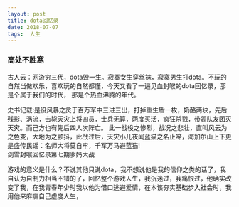 ```yaml
---
layout: post  
title: dota回忆录  
date: 2018-07-07  
tags:  人生
---
```

### 高处不胜寒  
古人云：网游穷三代，dota毁一生。寂寞女生穿丝袜，寂寞男生打dota。不玩的自然当做欢乐，喜欢玩的自然都懂，今天又看了一遍见血封喉的dota回忆录，那是个属于我们的时代， 那是个热血沸腾的年代。     

史书记载:是役风暴之灵于百万军中三进三出，打掉重生盾一枚，奶酪两块，先后残影、涡流，击毙天灾上将四员，士兵无算，两度买活，疯狂杀戮，带领队友团灭天灾。而己方也有先后四人次阵亡。
此一战役之惨烈，战况之悲壮，直叫风云为之色变，大地为之颤抖，此战过后，天灾小儿夜闻蓝猫之名止啼，海加尔山上下更是盛传民谣：名师大将莫自牢，千军万马避蓝猫!  
剑雪封喉回忆录第七期爹妈大战  

游戏的意义是什么？不说其他只说dota，我不想说他是我的信仰之类的话了，我自认为自制力相当不错的了，回忆整个游戏人生，我沉迷过，我痛恨过，他确实改变了我，在我青春年少时我以他为借口逃避爱情，在本该夯实基础步入社会时，我用他来麻痹自己虚度人生，

